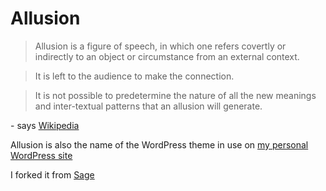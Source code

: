 # Allusion

> Allusion is a figure of speech, in which one refers covertly or indirectly to an object or circumstance from an external context.

> It is left to the audience to make the connection.

> It is not possible to predetermine the nature of all the new meanings and inter-textual patterns that an allusion will generate.

\- says [Wikipedia](https://en.wikipedia.org/wiki/Allusion)

Allusion is also the name of the WordPress theme in use on [my personal WordPress site](https://paultibbetts.uk)

I forked it from [Sage](https://roots.io/sage)
